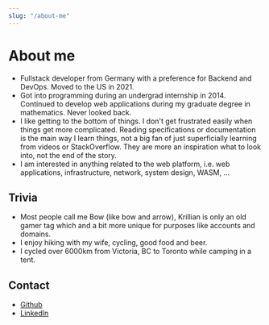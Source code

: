 ```yaml
---
slug: "/about-me"
---
```


# About me

- Fullstack developer from Germany with a preference for Backend and DevOps. Moved to the US in 2021.
- Got into programming during an undergrad internship in 2014. Continued to develop web applications during my graduate degree in mathematics. Never looked back.
- I like getting to the bottom of things. I don't get frustrated easily when things get more complicated. Reading specifications or documentation is the main way I learn things, not a big fan of just superficially learning from videos or StackOverflow. They are more an inspiration what to look into, not the end of the story.
- I am interested in anything related to the web platform, i.e. web applications, infrastructure, network, system design, WASM, ...

## Trivia

- Most people call me Bow (like bow and arrow), Krillian is only an old gamer tag which and a bit more unique for purposes like accounts and domains.
- I enjoy hiking with my wife, cycling, good food and beer.
- I cycled over 6000km from Victoria, BC to Toronto while camping in a tent.

## Contact

- [Github](https://github.com/Krillian111)
- [LinkedIn](https://www.linkedin.com/in/kristof-bauer-08baba233/)
